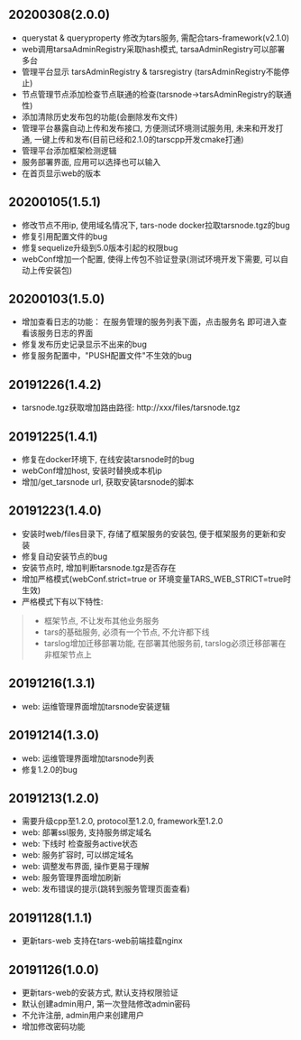 

## 20200308(2.0.0)
- querystat & queryproperty 修改为tars服务, 需配合tars-framework(v2.1.0)
- web调用tarsaAdminRegistry采取hash模式, tarsaAdminRegistry可以部署多台
- 管理平台显示 tarsAdminRegistry & tarsregistry (tarsAdminRegistry不能停止)
- 节点管理节点添加检查节点联通的检查(tarsnode->tarsAdminRegistry的联通性)
- 添加清除历史发布包的功能(会删除发布文件)
- 管理平台暴露自动上传和发布接口, 方便测试环境测试服务用, 未来和开发打通, 一键上传和发布(目前已经和2.1.0的tarscpp开发cmake打通)
- 管理平台添加框架检测逻辑
- 服务部署界面, 应用可以选择也可以输入
- 在首页显示web的版本

## 20200105(1.5.1)
- 修改节点不用ip, 使用域名情况下, tars-node docker拉取tarsnode.tgz的bug
- 修复引用配置文件的bug
- 修复sequelize升级到5.0版本引起的权限bug
- webConf增加一个配置, 使得上传包不验证登录(测试环境开发下需要, 可以自动上传安装包)

## 20200103(1.5.0)
- 增加查看日志的功能： 在服务管理的服务列表下面，点击服务名 即可进入查看该服务日志的界面
- 修复发布历史记录显示不出来的bug
- 修复服务配置中，"PUSH配置文件"不生效的bug
## 20191226(1.4.2)
- tarsnode.tgz获取增加路由路径: http://xxx/files/tarsnode.tgz
## 20191225(1.4.1)
- 修复在docker环境下, 在线安装tarsnode时的bug
- webConf增加host, 安装时替换成本机ip
- 增加/get_tarsnode url, 获取安装tarsnode的脚本

## 20191223(1.4.0)
- 安装时web/files目录下, 存储了框架服务的安装包, 便于框架服务的更新和安装
- 修复自动安装节点的bug
- 安装节点时, 增加判断tarsnode.tgz是否存在
- 增加严格模式(webConf.strict=true or 环境变量TARS_WEB_STRICT=true时生效)
- 严格模式下有以下特性:
>- 框架节点, 不让发布其他业务服务
>- tars的基础服务, 必须有一个节点, 不允许都下线
>- tarslog增加迁移部署功能, 在部署其他服务前, tarslog必须迁移部署在非框架节点上

## 20191216(1.3.1)
- web: 运维管理界面增加tarsnode安装逻辑

## 20191214(1.3.0)
- web: 运维管理界面增加tarsnode列表
- 修复1.2.0的bug


## 20191213(1.2.0)
- 需要升级cpp至1.2.0, protocol至1.2.0, framework至1.2.0
- web: 部署ssl服务, 支持服务绑定域名
- web: 下线时 检查服务active状态
- web: 服务扩容时, 可以绑定域名
- web: 调整发布界面, 操作更易于理解
- web: 服务管理界面增加刷新
- web: 发布错误的提示(跳转到服务管理页面查看)

## 20191128(1.1.1)
- 更新tars-web 支持在tars-web前端挂载nginx

## 20191126(1.0.0)
- 更新tars-web的安装方式, 默认支持权限验证
- 默认创建admin用户, 第一次登陆修改admin密码
- 不允许注册, admin用户来创建用户
- 增加修改密码功能

